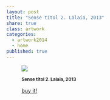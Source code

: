 ```yaml
---
layout: post
title: "Sense títol 2. Lalaia, 2013"
share: true
class: artwork
categories:
  - artwork2014
  - home
published: true
---
```


<figure class="text-center">
	<img src="http://www.inpocketart.com/wp-content/uploads/2014/07/st-2-lalaia-2013-watermark.jpg">
	<figcaption>
		<p><small><strong>Sense títol 2. Lalaia, 2013</strong></small></p>
		<p><a href="http://www.inpocketart.com/product/sense-titol-2-lalaia-2013/" class="btn btn-primary btn-lg"><i class="fa fa-credit-card"></i> buy it!</a></p>
	</figcaption>
</figure>